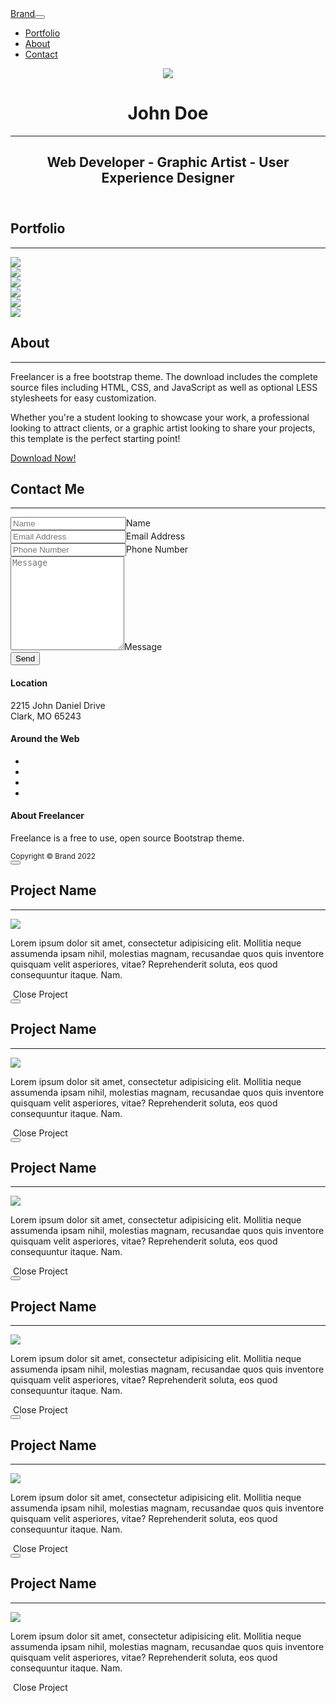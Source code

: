 <!DOCTYPE html>
<html lang="en">

<head>
    <meta charset="utf-8">
    <meta name="viewport" content="width=device-width, initial-scale=1.0, shrink-to-fit=no">
    <title>Home - Brand</title>
    <link rel="stylesheet" href="assets/bootstrap/css/bootstrap.min.css">
    <link rel="stylesheet" href="https://fonts.googleapis.com/css?family=Montserrat:400,700&amp;display=swap">
    <link rel="stylesheet" href="https://fonts.googleapis.com/css?family=Lato:400,700,400italic,700italic&amp;display=swap">
    <link rel="stylesheet" href="assets/fonts/font-awesome.min.css">
</head>

<body id="page-top" data-bs-spy="scroll" data-bs-target="#mainNav" data-bs-offset="72">
    <nav class="navbar navbar-light navbar-expand-lg fixed-top bg-secondary text-uppercase" id="mainNav">
        <div class="container"><a class="navbar-brand" href="#page-top">Brand</a><button data-bs-toggle="collapse" data-bs-target="#navbarResponsive" class="navbar-toggler text-white bg-primary navbar-toggler-right text-uppercase rounded" aria-controls="navbarResponsive" aria-expanded="false" aria-label="Toggle navigation"><i class="fa fa-bars"></i></button>
            <div class="collapse navbar-collapse" id="navbarResponsive">
                <ul class="navbar-nav ms-auto">
                    <li class="nav-item mx-0 mx-lg-1"><a class="nav-link py-3 px-0 px-lg-3 rounded" href="#portfolio">Portfolio</a></li>
                    <li class="nav-item mx-0 mx-lg-1"><a class="nav-link py-3 px-0 px-lg-3 rounded" href="#about">About</a></li>
                    <li class="nav-item mx-0 mx-lg-1"><a class="nav-link py-3 px-0 px-lg-3 rounded" href="#contact">Contact</a></li>
                </ul>
            </div>
        </div>
    </nav>
    <header class="text-center text-white bg-primary masthead">
        <div class="container"><img class="img-fluid d-block mx-auto mb-5" src="assets/img/profile.png">
            <h1>John Doe</h1>
            <hr class="star-light">
            <h2 class="font-weight-light mb-0">Web Developer - Graphic Artist - User Experience Designer</h2>
        </div>
    </header>
    <section id="portfolio" class="portfolio">
        <div class="container">
            <h2 class="text-uppercase text-center text-secondary">Portfolio</h2>
            <hr class="star-dark mb-5">
            <div class="row">
                <div class="col-md-6 col-lg-4"><a class="d-block mx-auto portfolio-item" href="#portfolio-modal-1" data-bs-toggle="modal">
                        <div class="d-flex portfolio-item-caption position-absolute h-100 w-100">
                            <div class="text-center text-white my-auto portfolio-item-caption-content w-100"><i class="fa fa-search-plus fa-3x"></i></div>
                        </div><img class="img-fluid" src="assets/img/portfolio/cabin.png">
                    </a></div>
                <div class="col-md-6 col-lg-4"><a class="d-block mx-auto portfolio-item" href="#portfolio-modal-2" data-bs-toggle="modal">
                        <div class="d-flex portfolio-item-caption position-absolute h-100 w-100">
                            <div class="text-center text-white my-auto portfolio-item-caption-content w-100"><i class="fa fa-search-plus fa-3x"></i></div>
                        </div><img class="img-fluid" src="assets/img/portfolio/cake.png">
                    </a></div>
                <div class="col-md-6 col-lg-4"><a class="d-block mx-auto portfolio-item" href="#portfolio-modal-3" data-bs-toggle="modal">
                        <div class="d-flex portfolio-item-caption position-absolute h-100 w-100">
                            <div class="text-center text-white my-auto portfolio-item-caption-content w-100"><i class="fa fa-search-plus fa-3x"></i></div>
                        </div><img class="img-fluid" src="assets/img/portfolio/circus.png">
                    </a></div>
                <div class="col-md-6 col-lg-4"><a class="d-block mx-auto portfolio-item" href="#portfolio-modal-4" data-bs-toggle="modal">
                        <div class="d-flex portfolio-item-caption position-absolute h-100 w-100">
                            <div class="text-center text-white my-auto portfolio-item-caption-content w-100"><i class="fa fa-search-plus fa-3x"></i></div>
                        </div><img class="img-fluid" src="assets/img/portfolio/game.png">
                    </a></div>
                <div class="col-md-6 col-lg-4"><a class="d-block mx-auto portfolio-item" href="#portfolio-modal-5" data-bs-toggle="modal">
                        <div class="d-flex portfolio-item-caption position-absolute h-100 w-100">
                            <div class="text-center text-white my-auto portfolio-item-caption-content w-100"><i class="fa fa-search-plus fa-3x"></i></div>
                        </div><img class="img-fluid" src="assets/img/portfolio/safe.png">
                    </a></div>
                <div class="col-md-6 col-lg-4"><a class="d-block mx-auto portfolio-item" href="#portfolio-modal-6" data-bs-toggle="modal">
                        <div class="d-flex portfolio-item-caption position-absolute h-100 w-100">
                            <div class="text-center text-white my-auto portfolio-item-caption-content w-100"><i class="fa fa-search-plus fa-3x"></i></div>
                        </div><img class="img-fluid" src="assets/img/portfolio/submarine.png">
                    </a></div>
            </div>
        </div>
    </section>
    <section class="text-white bg-primary mb-0" id="about">
        <div class="container">
            <h2 class="text-uppercase text-center text-white">About</h2>
            <hr class="star-light mb-5">
            <div class="row">
                <div class="col-lg-4 ms-auto">
                    <p class="lead">Freelancer is a free bootstrap theme. The download includes the complete source files including HTML, CSS, and JavaScript as well as optional LESS stylesheets for easy customization.</p>
                </div>
                <div class="col-lg-4 me-auto">
                    <p class="lead">Whether you're a student looking to showcase your work, a professional looking to attract clients, or a graphic artist looking to share your projects, this template is the perfect starting point!</p>
                </div>
            </div>
            <div class="text-center mt-4"><a class="btn btn-outline-light btn-xl" role="button" href="#"><i class="fa fa-download me-2"></i><span>Download Now!</span></a></div>
        </div>
    </section>
    <section id="contact">
        <div class="container">
            <h2 class="text-uppercase text-center text-secondary mb-0">Contact Me</h2>
            <hr class="star-dark mb-5">
            <div class="row">
                <div class="col-lg-8 mx-auto">
                    <form id="contactForm" name="sentMessage">
                        <div class="control-group">
                            <div class="mb-0 form-floating controls pb-2"><input class="form-control" type="text" id="name" required="" placeholder="Name"><label class="form-label">Name</label><small class="form-text text-danger help-block"></small></div>
                        </div>
                        <div class="control-group">
                            <div class="mb-0 form-floating controls pb-2"><input class="form-control" type="email" id="email" required="" placeholder="Email Address"><label class="form-label">Email Address</label><small class="form-text text-danger help-block"></small></div>
                        </div>
                        <div class="control-group">
                            <div class="mb-0 form-floating controls pb-2"><input class="form-control" type="tel" id="phone" required="" placeholder="Phone Number"><label class="form-label">Phone Number</label><small class="form-text text-danger help-block"></small></div>
                        </div>
                        <div class="control-group">
                            <div class="mb-5 form-floating controls pb-2"><textarea class="form-control" id="message" required="" placeholder="Message" style="height: 150px;"></textarea><label class="form-label">Message</label><small class="form-text text-danger help-block"></small></div>
                        </div>
                        <div id="success"></div>
                        <div><button class="btn btn-primary btn-xl" id="sendMessageButton" type="submit">Send</button></div>
                    </form>
                </div>
            </div>
        </div>
    </section>
    <footer class="text-center footer">
        <div class="container">
            <div class="row">
                <div class="col-md-4 mb-5 mb-lg-0">
                    <h4 class="text-uppercase mb-4">Location</h4>
                    <p>2215 John Daniel Drive<br>Clark, MO 65243</p>
                </div>
                <div class="col-md-4 mb-5 mb-lg-0">
                    <h4 class="text-uppercase">Around the Web</h4>
                    <ul class="list-inline">
                        <li class="list-inline-item"><a class="btn btn-outline-light text-center btn-social rounded-circle" role="button" href="#"><i class="fa fa-facebook fa-fw"></i></a></li>
                        <li class="list-inline-item"><a class="btn btn-outline-light text-center btn-social rounded-circle" role="button" href="#"><i class="fa fa-google-plus fa-fw"></i></a></li>
                        <li class="list-inline-item"><a class="btn btn-outline-light text-center btn-social rounded-circle" role="button" href="#"><i class="fa fa-twitter fa-fw"></i></a></li>
                        <li class="list-inline-item"><a class="btn btn-outline-light text-center btn-social rounded-circle" role="button" href="#"><i class="fa fa-dribbble fa-fw"></i></a></li>
                    </ul>
                </div>
                <div class="col-md-4">
                    <h4 class="text-uppercase mb-4">About Freelancer</h4>
                    <p class="lead mb-0"><span>Freelance is a free to use, open source Bootstrap theme.&nbsp;</span></p>
                </div>
            </div>
        </div>
    </footer>
    <div class="text-center text-white copyright py-4">
        <div class="container"><small>Copyright ©&nbsp;Brand 2022</small></div>
    </div>
    <div class="d-lg-none scroll-to-top position-fixed rounded"><a class="text-center d-block rounded text-white" href="#page-top"><i class="fa fa-chevron-up"></i></a></div>
    <div class="modal text-center" role="dialog" tabindex="-1" id="portfolio-modal-1">
        <div class="modal-dialog modal-lg" role="document">
            <div class="modal-content">
                <div class="modal-header"><button type="button" class="btn-close" data-bs-dismiss="modal" aria-label="Close"></button></div>
                <div class="modal-body">
                    <div class="container text-center">
                        <div class="row">
                            <div class="col-lg-8 mx-auto">
                                <h2 class="text-uppercase text-secondary mb-0">Project Name</h2>
                                <hr class="star-dark mb-5"><img class="img-fluid mb-5" src="assets/img/portfolio/cabin.png">
                                <p class="mb-5">Lorem ipsum dolor sit amet, consectetur adipisicing elit. Mollitia neque assumenda ipsam nihil, molestias magnam, recusandae quos quis inventore quisquam velit asperiores, vitae? Reprehenderit soluta, eos quod consequuntur itaque. Nam.</p>
                            </div>
                        </div>
                    </div>
                </div>
                <div class="modal-footer pb-5"><a class="btn btn-primary btn-lg mx-auto rounded-pill portfolio-modal-dismiss" role="button" data-bs-dismiss="modal"><i class="fa fa-close"></i>&nbsp;Close Project</a></div>
            </div>
        </div>
    </div>
    <div class="modal text-center" role="dialog" tabindex="-1" id="portfolio-modal-2">
        <div class="modal-dialog modal-lg" role="document">
            <div class="modal-content">
                <div class="modal-header"><button type="button" class="btn-close" data-bs-dismiss="modal" aria-label="Close"></button></div>
                <div class="modal-body">
                    <div class="container text-center">
                        <div class="row">
                            <div class="col-lg-8 mx-auto">
                                <h2 class="text-uppercase text-secondary mb-0">Project Name</h2>
                                <hr class="star-dark mb-5"><img class="img-fluid mb-5" src="assets/img/portfolio/cake.png">
                                <p class="mb-5">Lorem ipsum dolor sit amet, consectetur adipisicing elit. Mollitia neque assumenda ipsam nihil, molestias magnam, recusandae quos quis inventore quisquam velit asperiores, vitae? Reprehenderit soluta, eos quod consequuntur itaque. Nam.</p>
                            </div>
                        </div>
                    </div>
                </div>
                <div class="modal-footer pb-5"><a class="btn btn-primary btn-lg mx-auto rounded-pill portfolio-modal-dismiss" role="button" data-bs-dismiss="modal"><i class="fa fa-close"></i>&nbsp;Close Project</a></div>
            </div>
        </div>
    </div>
    <div class="modal text-center" role="dialog" tabindex="-1" id="portfolio-modal-3">
        <div class="modal-dialog modal-lg" role="document">
            <div class="modal-content">
                <div class="modal-header"><button type="button" class="btn-close" data-bs-dismiss="modal" aria-label="Close"></button></div>
                <div class="modal-body">
                    <div class="container text-center">
                        <div class="row">
                            <div class="col-lg-8 mx-auto">
                                <h2 class="text-uppercase text-secondary mb-0">Project Name</h2>
                                <hr class="star-dark mb-5"><img class="img-fluid mb-5" src="assets/img/portfolio/circus.png">
                                <p class="mb-5">Lorem ipsum dolor sit amet, consectetur adipisicing elit. Mollitia neque assumenda ipsam nihil, molestias magnam, recusandae quos quis inventore quisquam velit asperiores, vitae? Reprehenderit soluta, eos quod consequuntur itaque. Nam.</p>
                            </div>
                        </div>
                    </div>
                </div>
                <div class="modal-footer pb-5"><a class="btn btn-primary btn-lg mx-auto rounded-pill portfolio-modal-dismiss" role="button" data-bs-dismiss="modal"><i class="fa fa-close"></i>&nbsp;Close Project</a></div>
            </div>
        </div>
    </div>
    <div class="modal text-center" role="dialog" tabindex="-1" id="portfolio-modal-4">
        <div class="modal-dialog modal-lg" role="document">
            <div class="modal-content">
                <div class="modal-header"><button type="button" class="btn-close" data-bs-dismiss="modal" aria-label="Close"></button></div>
                <div class="modal-body">
                    <div class="container text-center">
                        <div class="row">
                            <div class="col-lg-8 mx-auto">
                                <h2 class="text-uppercase text-secondary mb-0">Project Name</h2>
                                <hr class="star-dark mb-5"><img class="img-fluid mb-5" src="assets/img/portfolio/game.png">
                                <p class="mb-5">Lorem ipsum dolor sit amet, consectetur adipisicing elit. Mollitia neque assumenda ipsam nihil, molestias magnam, recusandae quos quis inventore quisquam velit asperiores, vitae? Reprehenderit soluta, eos quod consequuntur itaque. Nam.</p>
                            </div>
                        </div>
                    </div>
                </div>
                <div class="modal-footer pb-5"><a class="btn btn-primary btn-lg mx-auto rounded-pill portfolio-modal-dismiss" role="button" data-bs-dismiss="modal"><i class="fa fa-close"></i>&nbsp;Close Project</a></div>
            </div>
        </div>
    </div>
    <div class="modal text-center" role="dialog" tabindex="-1" id="portfolio-modal-5">
        <div class="modal-dialog modal-lg" role="document">
            <div class="modal-content">
                <div class="modal-header"><button type="button" class="btn-close" data-bs-dismiss="modal" aria-label="Close"></button></div>
                <div class="modal-body">
                    <div class="container text-center">
                        <div class="row">
                            <div class="col-lg-8 mx-auto">
                                <h2 class="text-uppercase text-secondary mb-0">Project Name</h2>
                                <hr class="star-dark mb-5"><img class="img-fluid mb-5" src="assets/img/portfolio/safe.png">
                                <p class="mb-5">Lorem ipsum dolor sit amet, consectetur adipisicing elit. Mollitia neque assumenda ipsam nihil, molestias magnam, recusandae quos quis inventore quisquam velit asperiores, vitae? Reprehenderit soluta, eos quod consequuntur itaque. Nam.</p>
                            </div>
                        </div>
                    </div>
                </div>
                <div class="modal-footer pb-5"><a class="btn btn-primary btn-lg mx-auto rounded-pill portfolio-modal-dismiss" role="button" data-bs-dismiss="modal"><i class="fa fa-close"></i>&nbsp;Close Project</a></div>
            </div>
        </div>
    </div>
    <div class="modal text-center" role="dialog" tabindex="-1" id="portfolio-modal-6">
        <div class="modal-dialog modal-lg" role="document">
            <div class="modal-content">
                <div class="modal-header"><button type="button" class="btn-close" data-bs-dismiss="modal" aria-label="Close"></button></div>
                <div class="modal-body">
                    <div class="container text-center">
                        <div class="row">
                            <div class="col-lg-8 mx-auto">
                                <h2 class="text-uppercase text-secondary mb-0">Project Name</h2>
                                <hr class="star-dark mb-5"><img class="img-fluid mb-5" src="assets/img/portfolio/submarine.png">
                                <p class="mb-5">Lorem ipsum dolor sit amet, consectetur adipisicing elit. Mollitia neque assumenda ipsam nihil, molestias magnam, recusandae quos quis inventore quisquam velit asperiores, vitae? Reprehenderit soluta, eos quod consequuntur itaque. Nam.</p>
                            </div>
                        </div>
                    </div>
                </div>
                <div class="modal-footer pb-5"><a class="btn btn-primary btn-lg mx-auto rounded-pill portfolio-modal-dismiss" role="button" data-bs-dismiss="modal"><i class="fa fa-close"></i>&nbsp;Close Project</a></div>
            </div>
        </div>
    </div>
    <script src="assets/bootstrap/js/bootstrap.min.js"></script>
    <script src="assets/js/freelancer.js"></script>
</body>

</html>
